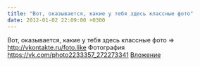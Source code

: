```yaml
---
title: "Вот, оказывается, какие у тебя здесь классные фото"
date: 2012-01-02 22:09:00 +0300
---
```


Вот, оказывается, какие у тебя здесь классные фото
=> http://vkontakte.ru/foto.like
Фотография
<a class="vk-attach" href="https://vk.com/photo2233357_272273341">https://vk.com/photo2233357_272273341</a>
<a class="vk-attach" href="https://vk.com/photo2233357_272273341">Вложение</a>
